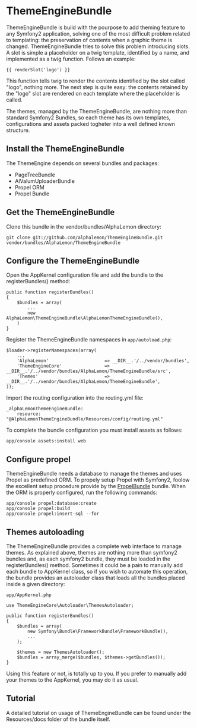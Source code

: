 # ThemeEngineBundle
ThemeEngineBundle is build with the pourpose to add theming feature to any Symfony2 application, solving one of the most difficult problem related to 
templating: the preservation of contents when a graphic theme is changed. ThemeEngineBundle tries to solve this problem introducing slots. A slot is simple a 
placeholder on a twig template, identified by a name, and implemented as a twig function. Follows an example:

    {{ renderSlot('logo') }}
    
This function tells twig to render the contents identified by the slot called "logo", nothing more. The next step is quite easy: the contents retained by the 
"logo" slot are rendered on each template where the placeholder is called.

The themes, managed by the ThemeEngineBundle, are nothing more than standard Symfony2 Bundles, so each theme has its own templates, configurations and assets
packed togheter into a well defined known structure.

## Install the ThemeEngineBundle
The ThemeEngine depends on several bundles and packages: 

- PageTreeBundle
- AlValumUploaderBundle
- Propel ORM
- Propel Bundle

## Get the ThemeEngineBundle
Clone this bundle in the vendor/bundles/AlphaLemon directory:

    git clone git://github.com/alphalemon/ThemeEngineBundle.git vendor/bundles/AlphaLemon/ThemeEngineBundle

## Configure the ThemeEngineBundle
Open the AppKernel configuration file and add the bundle to the registerBundles() method:

    public function registerBundles()
    {
        $bundles = array(
            ...
            new AlphaLemon\ThemeEngineBundle\AlphaLemonThemeEngineBundle(),
        )
    }

Register the ThemeEngineBundle namespaces in `app/autoload.php`:

    $loader->registerNamespaces(array(
        ...
        'AlphaLemon'                     => __DIR__.'/../vendor/bundles',
        'ThemeEngineCore'                => __DIR__.'/../vendor/bundles/AlphaLemon/ThemeEngineBundle/src',
        'Themes'                         => __DIR__.'/../vendor/bundles/AlphaLemon/ThemeEngineBundle',
    ));
    
Import the routing configuration into the routing.yml file:

    _alphaLemonThemeEngineBundle:
        resource: "@AlphaLemonThemeEngineBundle/Resources/config/routing.yml"
        
To complete the bundle configuration you must install assets as follows:

    app/console assets:install web
    
## Configure propel
ThemeEngineBundle needs a database to manage the themes and uses Propel as predefined ORM. To propely setup Propel with Symfony2, foolow the excellent
setup procedure provide by the [PropelBundle](https://github.com/propelorm/PropelBundle/blob/master/Resources/doc/README.markdown) bundle. When the ORM 
is properly configured, run the following commands:

    app/console propel:database:create
    app/console propel:build
    app/console propel:insert-sql --for

## Themes autoloading

The ThemeEngineBundle provides a complete web interface to manage themes. As explained above, themes are nothing more than symfony2 bundles and, 
as each symfony2 bundle, they must be loaded in the registerBundles() method. Sometimes it could be a pain to manually add each bundle to 
AppKernel class, so if you wish to automate this operation, the bundle provides an autoloader class that loads all the bundles placed inside a 
given directory:

    app/AppKernel.php

    use ThemeEngineCore\Autoloader\ThemesAutoloader;

    public function registerBundles()
    {
        $bundles = array(
            new Symfony\Bundle\FrameworkBundle\FrameworkBundle(),
            ...
        );

        $themes = new ThemesAutoloader();
        $bundles = array_merge($bundles, $themes->getBundles());
    }

Using this feature or not, is totally up to you. If you prefer to manually add your themes to the AppKernel, you may do it as usual.

## Tutorial
A detailed tutorial on usage of ThemeEngineBundle can be found under the Resources/docs folder of the bundle itself.